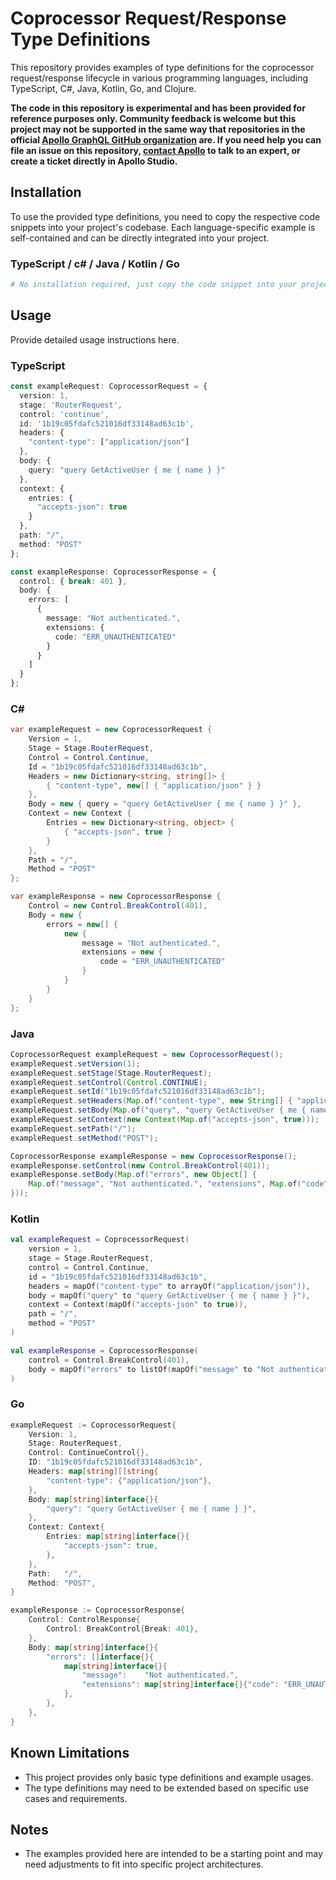 # Coprocessor Request/Response Type Definitions

This repository provides examples of type definitions for the coprocessor request/response lifecycle in various programming languages, including TypeScript, C#, Java, Kotlin, Go, and Clojure.

**The code in this repository is experimental and has been provided for reference purposes only. Community feedback is welcome but this project may not be supported in the same way that repositories in the official [Apollo GraphQL GitHub organization](https://github.com/apollographql) are. If you need help you can file an issue on this repository, [contact Apollo](https://www.apollographql.com/contact-sales) to talk to an expert, or create a ticket directly in Apollo Studio.**

## Installation

To use the provided type definitions, you need to copy the respective code snippets into your project's codebase. Each language-specific example is self-contained and can be directly integrated into your project.

### TypeScript / c\# / Java / Kotlin / Go

```bash
# No installation required, just copy the code snippet into your project
```

## Usage

Provide detailed usage instructions here.

### TypeScript

```typescript
const exampleRequest: CoprocessorRequest = {
  version: 1,
  stage: 'RouterRequest',
  control: 'continue',
  id: '1b19c05fdafc521016df33148ad63c1b',
  headers: {
    "content-type": ["application/json"]
  },
  body: {
    query: "query GetActiveUser { me { name } }"
  },
  context: {
    entries: {
      "accepts-json": true
    }
  },
  path: "/",
  method: "POST"
};

const exampleResponse: CoprocessorResponse = {
  control: { break: 401 },
  body: {
    errors: [
      {
        message: "Not authenticated.",
        extensions: {
          code: "ERR_UNAUTHENTICATED"
        }
      }
    ]
  }
};
```

### C\#

```csharp
var exampleRequest = new CoprocessorRequest {
    Version = 1,
    Stage = Stage.RouterRequest,
    Control = Control.Continue,
    Id = "1b19c05fdafc521016df33148ad63c1b",
    Headers = new Dictionary<string, string[]> {
        { "content-type", new[] { "application/json" } }
    },
    Body = new { query = "query GetActiveUser { me { name } }" },
    Context = new Context {
        Entries = new Dictionary<string, object> {
            { "accepts-json", true }
        }
    },
    Path = "/",
    Method = "POST"
};

var exampleResponse = new CoprocessorResponse {
    Control = new Control.BreakControl(401),
    Body = new {
        errors = new[] {
            new {
                message = "Not authenticated.",
                extensions = new {
                    code = "ERR_UNAUTHENTICATED"
                }
            }
        }
    }
};
```

### Java

```java
CoprocessorRequest exampleRequest = new CoprocessorRequest();
exampleRequest.setVersion(1);
exampleRequest.setStage(Stage.RouterRequest);
exampleRequest.setControl(Control.CONTINUE);
exampleRequest.setId("1b19c05fdafc521016df33148ad63c1b");
exampleRequest.setHeaders(Map.of("content-type", new String[] { "application/json" }));
exampleRequest.setBody(Map.of("query", "query GetActiveUser { me { name } }"));
exampleRequest.setContext(new Context(Map.of("accepts-json", true)));
exampleRequest.setPath("/");
exampleRequest.setMethod("POST");

CoprocessorResponse exampleResponse = new CoprocessorResponse();
exampleResponse.setControl(new Control.BreakControl(401));
exampleResponse.setBody(Map.of("errors", new Object[] {
    Map.of("message", "Not authenticated.", "extensions", Map.of("code", "ERR_UNAUTHENTICATED"))
}));
```

### Kotlin

```kotlin
val exampleRequest = CoprocessorRequest(
    version = 1,
    stage = Stage.RouterRequest,
    control = Control.Continue,
    id = "1b19c05fdafc521016df33148ad63c1b",
    headers = mapOf("content-type" to arrayOf("application/json")),
    body = mapOf("query" to "query GetActiveUser { me { name } }"),
    context = Context(mapOf("accepts-json" to true)),
    path = "/",
    method = "POST"
)

val exampleResponse = CoprocessorResponse(
    control = Control.BreakControl(401),
    body = mapOf("errors" to listOf(mapOf("message" to "Not authenticated.", "extensions" to mapOf("code" to "ERR_UNAUTHENTICATED"))))
)
```

### Go

```go
exampleRequest := CoprocessorRequest{
    Version: 1,
    Stage: RouterRequest,
    Control: ContinueControl{},
    ID: "1b19c05fdafc521016df33148ad63c1b",
    Headers: map[string][]string{
        "content-type": {"application/json"},
    },
    Body: map[string]interface{}{
        "query": "query GetActiveUser { me { name } }",
    },
    Context: Context{
        Entries: map[string]interface{}{
            "accepts-json": true,
        },
    },
    Path:   "/",
    Method: "POST",
}

exampleResponse := CoprocessorResponse{
    Control: ControlResponse{
        Control: BreakControl{Break: 401},
    },
    Body: map[string]interface{}{
        "errors": []interface{}{
            map[string]interface{}{
                "message":    "Not authenticated.",
                "extensions": map[string]interface{}{"code": "ERR_UNAUTHENTICATED"},
            },
        },
    },
}
```

## Known Limitations

- This project provides only basic type definitions and example usages.
- The type definitions may need to be extended based on specific use cases and requirements.

## Notes

- The examples provided here are intended to be a starting point and may need adjustments to fit into specific project architectures.